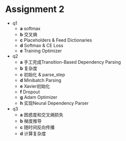 # Assignment 2
- q1
	- **a** softmax
	- **b** 交叉熵
	- **c** Placeholders & Feed Dictionaries
	- **d** Softmax & CE Loss
	- **e** Training Optimizer
- q2
    - **a** 手工完成Transition-Based Dependency Parsing
    - **b** 复杂度
    - **c** 初始化 & parse_step
    - **d** Minibatch Parsing
    - **e** Xavier初始化
    - **f** Dropout
    - **g** Adam Optimizer
    - **h** 实现Neural Dependency Parser
- q3
	- **a** 困惑度和交叉熵损失
	- **b** 梯度推导
	- **c** 随时间反向传播
	- **d** 计算复杂度